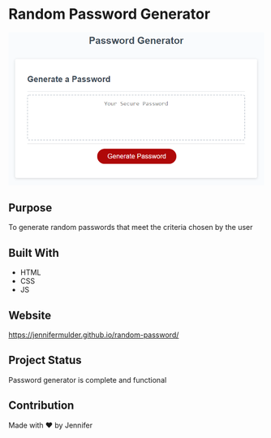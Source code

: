 # Random Password Generator

![](assets/images/password-generator-markup.jpg)

## Purpose
To generate random passwords that meet the criteria chosen by the user

## Built With
* HTML
* CSS
* JS

## Website
https://jennifermulder.github.io/random-password/

## Project Status
Password generator is complete and functional

## Contribution
Made with ❤️ by Jennifer